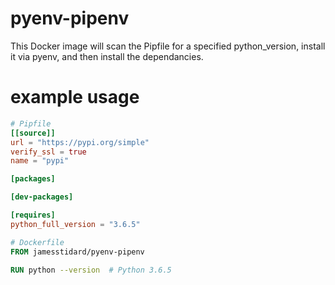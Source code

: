 # pyenv-pipenv
This Docker image will scan the Pipfile for a specified python_version, install it via pyenv, and then install the dependancies.

# example usage
``` toml
# Pipfile
[[source]]
url = "https://pypi.org/simple"
verify_ssl = true
name = "pypi"

[packages]

[dev-packages]

[requires]
python_full_version = "3.6.5"
```

``` Dockerfile
# Dockerfile
FROM jamesstidard/pyenv-pipenv

RUN python --version  # Python 3.6.5
```
